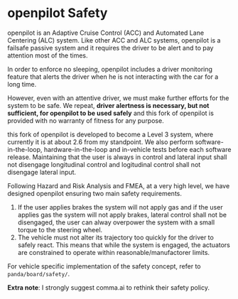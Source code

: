 openpilot Safety
======

openpilot is an Adaptive Cruise Control (ACC) and Automated Lane Centering (ALC) system. 
Like other ACC and ALC systems, openpilot is a failsafe passive system and it requires the
driver to be alert and to pay attention most of the times.

In order to enforce no sleeping, openpilot includes a driver monitoring feature
that alerts the driver when he is not interacting with the car for a long time.

However, even with an attentive driver, we must make further efforts for the system to be
safe. We repeat, **driver alertness is necessary, but not sufficient, for openpilot to be
used safely** and this fork of openpilot is provided with no warranty of fitness for any purpose.

this fork of openpilot is developed to become a Level 3 system, where currently it is at about 2.6 from my standpoint. 
We also perform software-in-the-loop, hardware-in-the-loop and in-vehicle tests before each software release.
Maintaining that the user is always in control and lateral input shall not disengage longitudinal control 
and logitudinal control shall not disengage lateral input.

Following Hazard and Risk Analysis and FMEA, at a very high level, we have designed openpilot
ensuring two main safety requirements.

1. If the user applies brakes the system will not apply gas and if the user applies gas the system will not apply brakes, 
   lateral control shall not be disengaged, the user can alway overpower the system with a small torque to the steering wheel.
2. The vehicle must not alter its trajectory too quickly for the driver to safely
   react. This means that while the system is engaged, the actuators are constrained
   to operate within reasonable/manufactorer limits.

For vehicle specific implementation of the safety concept, refer to `panda/board/safety/`.

**Extra note**: I strongly suggest comma.ai to rethink their safety policy.
